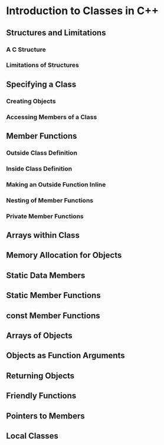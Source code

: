 # Introduction to Classes in C++

## Structures and Limitations
### A C Structure
### Limitations of Structures
## Specifying a Class
### Creating Objects
### Accessing Members of a Class
## Member Functions
### Outside Class Definition
### Inside Class Definition
### Making an Outside Function Inline
### Nesting of Member Functions
### Private Member Functions
## Arrays within Class
## Memory Allocation for Objects
## Static Data Members
## Static Member Functions
## const Member Functions
## Arrays of Objects
## Objects as Function Arguments
## Returning Objects
## Friendly Functions
## Pointers to Members
## Local Classes




